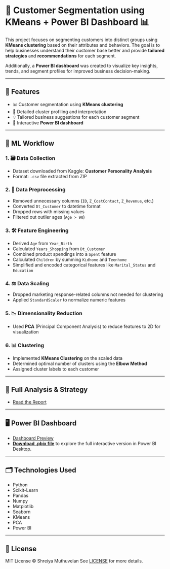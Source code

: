 # 👥 Customer Segmentation using KMeans + Power BI Dashboard 📊

This project focuses on segmenting customers into distinct groups using **KMeans clustering** based on their attributes and behaviors. The goal is to help businesses understand their customer base better and provide **tailored strategies** and **recommendations** for each segment.

Additionally, a **Power BI dashboard** was created to visualize key insights, trends, and segment profiles for improved business decision-making.

---

## 📌 Features
  
- 📊 Customer segmentation using **KMeans clustering**  
- 🧩 Detailed cluster profiling and interpretation  
- 💡 Tailored business suggestions for each customer segment  
- 🧠 Interactive **Power BI dashboard** 

---

## 🧠 ML Workflow

### 1. 🗃️ Data Collection
- Dataset downloaded from Kaggle: **Customer Personality Analysis**
- Format: `.csv` file extracted from ZIP

### 2. 🧹 Data Preprocessing
- Removed unnecessary columns (`ID`, `Z_CostContact`, `Z_Revenue`, etc.)
- Converted `Dt_Customer` to datetime format
- Dropped rows with missing values
- Filtered out outlier ages (`Age > 90`)

### 3. 🛠️ Feature Engineering
- Derived `Age` from `Year_Birth`
- Calculated `Years_Shopping` from `Dt_Customer`
- Combined product spendings into a `Spent` feature
- Calculated `Children` by summing `Kidhome` and `Teenhome`
- Simplified and encoded categorical features like `Marital_Status` and `Education`

### 4. ⚖️ Data Scaling
- Dropped marketing response-related columns not needed for clustering
- Applied `StandardScaler` to normalize numeric features

### 5. 📉 Dimensionality Reduction
- Used **PCA** (Principal Component Analysis) to reduce features to 2D for visualization

### 6. 📊 Clustering
- Implemented **KMeans Clustering** on the scaled data
- Determined optimal number of clusters using the **Elbow Method**
- Assigned cluster labels to each customer

---
## 📄 Full Analysis & Strategy
-  [Read the Report](https://github.com/Shreiya-Muthuvelan/Customer-Segmentation/blob/main/Customer_Segmentation_Report.pdf)
---

## 🖥️ Power BI Dashboard
- [Dashboard Preview](https://github.com/Shreiya-Muthuvelan/Customer-Segmentation/blob/main/Customer%20Segmentation%20and%20Purchase%20Insights%20Dashboard.pdf)
- **[Download .pbix file](https://github.com/Shreiya-Muthuvelan/Customer-Segmentation/blob/main/Customer%20Segmentation%20and%20Purchase%20Insights%20Dashboard.pbix)** to explore the full interactive version in Power BI Desktop.
---

## 🗂️ Technologies Used
- Python
- Scikit-Learn
- Pandas
- Numpy
- Matplotlib
- Seaborn
- KMeans
- PCA
- Power BI

---
## 🪪 License
MIT License © Shreiya Muthuvelan See [LICENSE](LICENSE) for more details.
